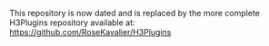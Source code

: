 This repository is now dated and is replaced by the more complete H3Plugins repository available at:
https://github.com/RoseKavalier/H3Plugins
